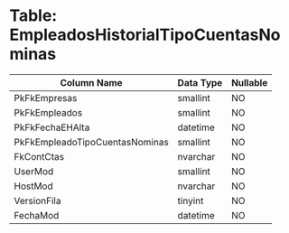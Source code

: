 # Table: EmpleadosHistorialTipoCuentasNominas

| Column Name | Data Type | Nullable |
|-------------|-----------|----------|
| PkFkEmpresas | smallint | NO |
| PkFkEmpleados | smallint | NO |
| PkFkFechaEHAlta | datetime | NO |
| PkFkEmpleadoTipoCuentasNominas | smallint | NO |
| FkContCtas | nvarchar | NO |
| UserMod | smallint | NO |
| HostMod | nvarchar | NO |
| VersionFila | tinyint | NO |
| FechaMod | datetime | NO |
